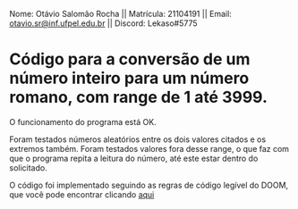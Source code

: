 Nome: Otávio Salomão Rocha		 ||     Matrícula: 21104191 ||
Email: otavio.sr@inf.ufpel.edu.br	 || Discord: Lekaso#5775

# Código para a conversão de um número inteiro para um número romano, com range de 1 até 3999.

O funcionamento do programa está OK.

Foram testados números aleatórios entre os dois valores citados e os extremos também. Foram testados valores fora desse range, o que faz com que o programa repita a leitura do número, até este estar dentro do solicitado.

O código foi implementado seguindo as regras de código legível do DOOM, que você pode encontrar clicando <a href="https://fabiensanglard.net/fd_proxy/doom3/CodeStyleConventions.pdf" target=_blank>aqui</a>
